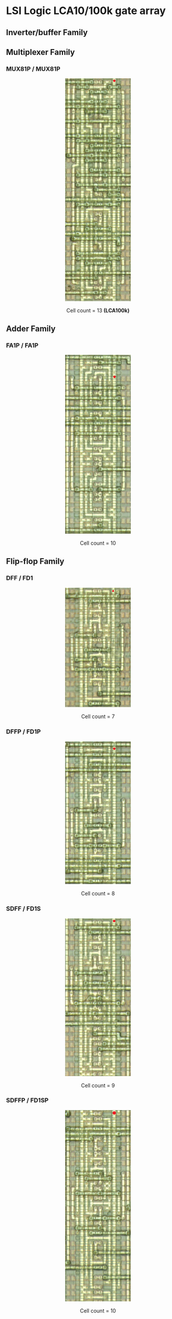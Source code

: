 # LSI Logic LCA10/100k gate array
## Inverter/buffer Family

## Multiplexer Family
### MUX81P / MUX81P
<p align=center><img alt="LSI Logic 8-to-1 multiplexer with high drive power" src="./assets_lsi_lca10_100k/GP9001_MUX81P.png" height="auto" width="180"></p>
<p align=center>Cell count = 13 <b>(LCA100k)</b></p>

## Adder Family
### FA1P / FA1P
<p align=center><img alt="LSI Logic 1-bit full adder with high drive power" src="./assets_lsi_lca10_100k/GP9001_FA1P.png" height="auto" width="180"></p>
<p align=center>Cell count = 10</p>

## Flip-flop Family
### DFF / FD1
<p align=center><img alt="LSI Logic D flip flop" src="./assets_lsi_lca10_100k/GP9001_FD1.png" height="auto" width="180"></p>
<p align=center>Cell count = 7</p>

### DFFP / FD1P
<p align=center><img alt="LSI Logic D flip flop with high drive power" src="./assets_lsi_lca10_100k/GP9001_FD1P.png" height="auto" width="180"></p>
<p align=center>Cell count = 8</p>

### SDFF / FD1S
<p align=center><img alt="LSI Logic SCAN flip flop" src="./assets_lsi_lca10_100k/GP9001_FD1S.png" height="auto" width="180"></p>
<p align=center>Cell count = 9</p>

### SDFFP / FD1SP
<p align=center><img alt="LSI Logic SCAN flip flop with high drive power" src="./assets_lsi_lca10_100k/GP9001_FD1SP.png" height="auto" width="180"></p>
<p align=center>Cell count = 10</p>
